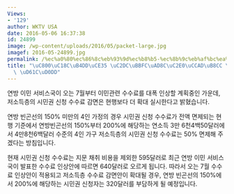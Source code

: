 ```yaml
---
Views:
- '129'
author: WKTV USA
date: 2016-05-06 16:37:38
id: 24899
image: /wp-content/uploads/2016/05/packet-large.jpg
imagef: 2016-05-24899.jpg
permalink: /%ec%a0%80%ec%86%8c%eb%93%9d%ec%b8%b5-%ec%8b%9c%eb%af%bc%ea%b6%8c%ec%8b%a0%ec%b2%ad%eb%a3%8c-%ea%b0%90%eb%a9%b4-%ed%98%9c%ed%83%9d/
title: "\uC800\uC18C\uB4DD\uCE35 \uC2DC\uBBFC\uAD8C\uC2E0\uCCAD\uB8CC \uAC10\uBA74\
  \ \uD61C\uD0DD"
---
```


연방 이민 서비스국이 오는 7월부터 이민관련 수수료를 대폭 인상할 계획중인 가운데, 저소득층의 시민권 신청 수수료 감면은 현행보다 더 확대 실시한다고 밝혔습니다.

연방 빈곤선의 150% 미만의 4인 가정의 경우 시민권 신청 수수료가 전액 면제되는 현행 기준에서 연방빈곤선의 150%부터 200%에 해당하는 연소득 3만 6천4백50달러에서 4만8천6백달러 수준의 4인 가구 저소득층의 시민권 신청 수수료는 50% 면제해 주겠다는 방침입니다.

현재 시민권 신청 수수료는 지문 채취 비용을 제외한 595달러로 최근 연방 이민 서비스국이 발표한 수수료 인상안에 따르면 640달러로 오르게 됩니다. 따라서 오는 7월 수수료 인상안이 적용되고 저소득층 수수료 감면안이 확대될 경우, 연방 빈곤선의 150%에서 200%에 해당하는 시민권 신청자는 320달러를 부담하게 될 예정입니다.

&nbsp;

&nbsp;

&nbsp;

&nbsp;